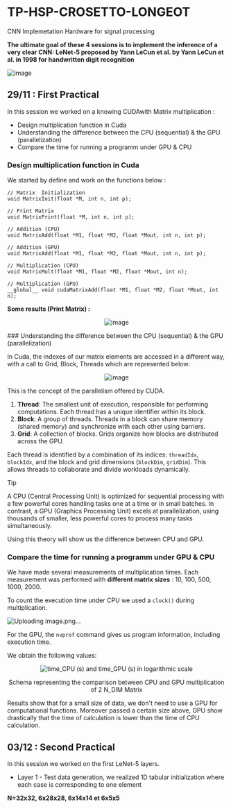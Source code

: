 # TP-HSP-CROSETTO-LONGEOT
CNN Implemetation Hardware for signal processing

**The ultimate goal of these 4 sessions is to implement the inference of a very clear CNN: LeNet-5 proposed by Yann LeCun et al.
by Yann LeCun et al. in 1998 for handwritten digit recognition**

![image](https://github.com/user-attachments/assets/a04826d8-fcad-47c6-a7a1-c68daecdf5d3)

## 29/11 : First Practical
In this session we worked on a knowing CUDAwith Matrix multiplication :
- Design multiplication function in Cuda
- Understanding the difference between the CPU (sequential) & the GPU (parallelization)
- Compare the time for running a programm under GPU & CPU

### Design multiplication function in Cuda

We started by define and work on the functions below : 

````
// Matrix  Initialization
void MatrixInit(float *M, int n, int p);

// Print Matrix 
void MatrixPrint(float *M, int n, int p);

// Addition (CPU)
void MatrixAdd(float *M1, float *M2, float *Mout, int n, int p);

// Addition (GPU)
void MatrixAdd(float *M1, float *M2, float *Mout, int n, int p);

// Multiplication (CPU)
void MatrixMult(float *M1, float *M2, float *Mout, int n);

// Multiplication (GPU)
__global__ void cudaMatrixAdd(float *M1, float *M2, float *Mout, int n);
````

**Some results (Print Matrix) :**

<div align="center">
  
  ![image](https://github.com/user-attachments/assets/64c5fdc6-c2a2-4f79-92e4-f07bcfea493b)
  
</div>
### Understanding the difference between the CPU (sequential) & the GPU (parallelization)

In Cuda, the indexes of our matrix elements are accessed in a different way, with a call to Grid, Block, Threads which are represented below:
<div align="center">
  
  ![image](https://github.com/user-attachments/assets/e03e9463-8ca8-45a9-a953-e673d9e26f82)
  
</div>

This is the concept of the parallelism offered by CUDA. 

1. **Thread**: The smallest unit of execution, responsible for performing computations. Each thread has a unique identifier within its block.
2. **Block**: A group of threads. Threads in a block can share memory (shared memory) and synchronize with each other using barriers.
3. **Grid**: A collection of blocks. Grids organize how blocks are distributed across the GPU.

Each thread is identified by a combination of its indices: `threadIdx`, `blockIdx`, and the block and grid dimensions (`blockDim`, `gridDim`). This allows threads to collaborate and divide workloads dynamically.

> [!TIP]  
>A CPU (Central Processing Unit) is optimized for sequential processing with a few powerful cores handling tasks one at a time or in small batches. In contrast, a GPU (Graphics Processing Unit) excels at parallelization, using thousands of smaller, less powerful cores to process many tasks simultaneously.

Using this theory will show us the difference between CPU and GPU. 

### Compare the time for running a programm under GPU & CPU

We have made several measurements of multiplication times. Each measurement was performed with **different matrix sizes** : 10, 100, 500, 1000, 2000. 

To count the execution time under CPU we used a `clock()` during multiplication. 

![Uploading image.png…]()


For the GPU, the `nvprof` command gives us program information, including execution time. 

We obtain the following values:

<div align="center">
  
  ![time_CPU (s) and time_GPU (s) in logarithmic scale](https://github.com/user-attachments/assets/5f195eac-7eba-4fd0-95b3-e63b0740030c)
  
  Schema representing the comparison between CPU and GPU multiplication of 2 N_DIM Matrix
  
</div>

Results show that for a small size of data, we don't need to use a GPU for computational functions. Moreover passed a certain size above, GPU show drastically that the time of calculation is lower than the time of CPU calculation. 


## 03/12 : Second Practical
In this session we worked on the first LeNet-5 layers.
- Layer 1 - Test data generation, we realized 1D tabular initialization where each case is corresponding to one element

**N=32x32, 6x28x28, 6x14x14 et 6x5x5**
